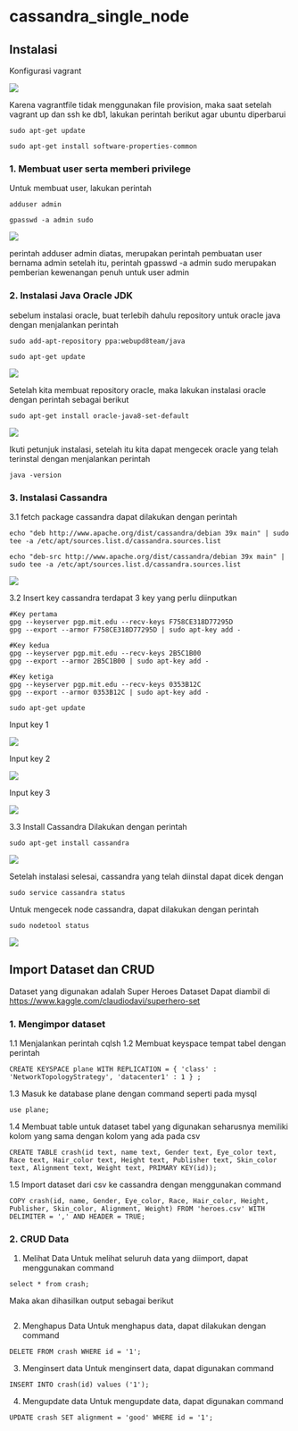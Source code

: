 # cassandra_single_node

## Instalasi

Konfigurasi vagrant

<img src="https://github.com/TommyHalim/cassandra_single_node/blob/master/SS/vagrantfile.JPG">

Karena vagrantfile tidak menggunakan file provision, maka saat setelah vagrant up dan ssh ke db1, lakukan perintah berikut agar ubuntu diperbarui
```
sudo apt-get update

sudo apt-get install software-properties-common
```

### 1. Membuat user serta memberi privilege

Untuk membuat user, lakukan perintah
```
adduser admin
 
gpasswd -a admin sudo
```
<img src="https://github.com/TommyHalim/cassandra_single_node/blob/master/SS/add%20user.JPG"><br>

perintah adduser admin diatas, merupakan perintah pembuatan user bernama admin setelah itu, perintah gpasswd -a admin sudo merupakan pemberian kewenangan penuh untuk user admin

### 2. Instalasi Java Oracle JDK

sebelum instalasi oracle, buat terlebih dahulu repository untuk oracle java dengan menjalankan perintah
```
sudo add-apt-repository ppa:webupd8team/java

sudo apt-get update
```

<img src="https://github.com/TommyHalim/cassandra_single_node/blob/master/SS/install%20oracle.JPG">

Setelah kita membuat repository oracle, maka lakukan instalasi oracle dengan perintah sebagai berikut
```
sudo apt-get install oracle-java8-set-default
```
<img src="https://github.com/TommyHalim/cassandra_single_node/blob/master/SS/install%20oracle%202.JPG">

Ikuti petunjuk instalasi, setelah itu kita dapat mengecek oracle yang telah terinstal dengan menjalankan perintah
```
java -version
```

### 3. Instalasi Cassandra

3.1 fetch package cassandra
dapat dilakukan dengan perintah
```
echo "deb http://www.apache.org/dist/cassandra/debian 39x main" | sudo tee -a /etc/apt/sources.list.d/cassandra.sources.list

echo "deb-src http://www.apache.org/dist/cassandra/debian 39x main" | sudo tee -a /etc/apt/sources.list.d/cassandra.sources.list
```

<img src="https://github.com/TommyHalim/cassandra_single_node/blob/master/SS/package.JPG">

3.2 Insert key cassandra
terdapat 3 key yang perlu diinputkan
```
#Key pertama
gpg --keyserver pgp.mit.edu --recv-keys F758CE318D77295D
gpg --export --armor F758CE318D77295D | sudo apt-key add -

#Key kedua
gpg --keyserver pgp.mit.edu --recv-keys 2B5C1B00
gpg --export --armor 2B5C1B00 | sudo apt-key add -

#Key ketiga
gpg --keyserver pgp.mit.edu --recv-keys 0353B12C
gpg --export --armor 0353B12C | sudo apt-key add -

sudo apt-get update
```
Input key 1

<img src="https://github.com/TommyHalim/cassandra_single_node/blob/master/SS/insert%20key%201.JPG">

Input key 2

<img src="https://github.com/TommyHalim/cassandra_single_node/blob/master/SS/Insert%20key%202.JPG">

Input key 3

<img src="https://github.com/TommyHalim/cassandra_single_node/blob/master/SS/Insert%20key%203.JPG">

3.3 Install Cassandra
Dilakukan dengan perintah
```
sudo apt-get install cassandra
```

<img src="https://github.com/TommyHalim/cassandra_single_node/blob/master/SS/install%20cassandra.JPG">

Setelah instalasi selesai, cassandra yang telah diinstal dapat dicek dengan
```
sudo service cassandra status
```
Untuk mengecek node cassandra, dapat dilakukan dengan perintah
```
sudo nodetool status
```

<img src="https://github.com/TommyHalim/cassandra_single_node/blob/master/SS/cek%20status%20cassandra.JPG">

## Import Dataset dan CRUD

Dataset yang digunakan adalah Super Heroes Dataset
Dapat diambil di https://www.kaggle.com/claudiodavi/superhero-set


### 1. Mengimpor dataset

1.1 Menjalankan perintah cqlsh
1.2 Membuat keyspace tempat tabel dengan perintah
```
CREATE KEYSPACE plane WITH REPLICATION = { 'class' : 'NetworkTopologyStrategy', 'datacenter1' : 1 } ;
```
1.3 Masuk ke database plane dengan command seperti pada mysql
```
use plane;
```
1.4 Membuat table untuk dataset
tabel yang digunakan seharusnya memiliki kolom yang sama dengan kolom yang ada pada csv
```
CREATE TABLE crash(id text, name text, Gender text, Eye_color text, Race text, Hair_color text, Height text, Publisher text, Skin_color text, Alignment text, Weight text, PRIMARY KEY(id));
```
1.5 Import dataset dari csv ke cassandra dengan menggunakan command
```
COPY crash(id, name, Gender, Eye_color, Race, Hair_color, Height, Publisher, Skin_color, Alignment, Weight) FROM 'heroes.csv' WITH DELIMITER = ',' AND HEADER = TRUE;
```


### 2. CRUD Data

1. Melihat Data
Untuk melihat seluruh data yang diimport, dapat menggunakan command
```
select * from crash;
```
Maka akan dihasilkan output sebagai berikut

![]()

2. Menghapus Data
Untuk menghapus data, dapat dilakukan dengan command
```
DELETE FROM crash WHERE id = '1';
```

3. Menginsert data
Untuk menginsert data, dapat digunakan command
```
INSERT INTO crash(id) values ('1');
```

4. Mengupdate data
Untuk mengupdate data, dapat digunakan command
```
UPDATE crash SET alignment = 'good' WHERE id = '1';
```
